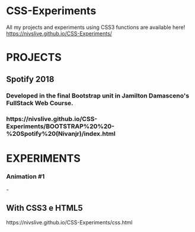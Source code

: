# CSS-Experiments
All my projects and experiments using CSS3 functions are available here!
https://nivslive.github.io/CSS-Experiments/

<h1> PROJECTS </h1>

<h2> Spotify 2018 </h2>  <h3> Developed in the final Bootstrap unit in Jamilton Damasceno's FullStack Web Course. <h3>
https://nivslive.github.io/CSS-Experiments/BOOTSTRAP%20%20-%20Spotify%20(Nivanjr)/index.html

<h1> EXPERIMENTS </h1>

<h3>Animation #1</h3> - <h2> With CSS3 e HTML5 </h2>
https://nivslive.github.io/CSS-Experiments/css.html




